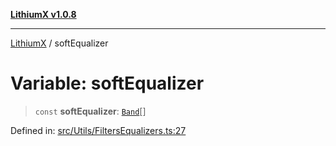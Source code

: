 [**LithiumX v1.0.8**](../README.md)

***

[LithiumX](../globals.md) / softEqualizer

# Variable: softEqualizer

> `const` **softEqualizer**: [`Band`](../interfaces/Band.md)[]

Defined in: [src/Utils/FiltersEqualizers.ts:27](https://github.com/anantix-network/LithiumX/blob/6d83bed841f7c0d8766531c5310768bcb05e7f91/src/Utils/FiltersEqualizers.ts#L27)
